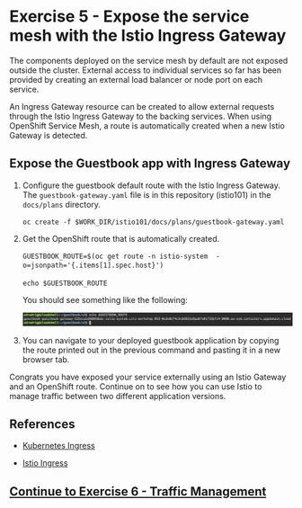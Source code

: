 # Exercise 5 - Expose the service mesh with the Istio Ingress Gateway

The components deployed on the service mesh by default are not exposed outside the cluster. External access to individual services so far has been provided by creating an external load balancer or node port on each service.

An Ingress Gateway resource can be created to allow external requests through the Istio Ingress Gateway to the backing services. When using OpenShift Service Mesh, a route is automatically created when a new Istio Gateway is detected.

## Expose the Guestbook app with Ingress Gateway

1. Configure the guestbook default route with the Istio Ingress Gateway. The `guestbook-gateway.yaml` file is in this repository (istio101) in the `docs/plans` directory.

    ```shell
    oc create -f $WORK_DIR/istio101/docs/plans/guestbook-gateway.yaml
    ```

1. Get the OpenShift route that is automatically created.

    ```shell
    GUESTBOOK_ROUTE=$(oc get route -n istio-system  -o=jsonpath='{.items[1].spec.host}')

    echo $GUESTBOOK_ROUTE
    ```

    You should see something like the following:

    ![route output](../README_images/routeOutput.png)

1. You can navigate to your deployed guestbook application by copying the route printed out in the previous command and pasting it in a new browser tab.

Congrats you have exposed your service externally using an Istio Gateway and an OpenShift route. Continue on to see how you can use Istio to manage traffic between two different application versions.

## References

* [Kubernetes Ingress](https://kubernetes.io/docs/concepts/services-networking/ingress/)

* [Istio Ingress](https://istio.io/latest/docs/tasks/traffic-management/ingress/)


## [Continue to Exercise 6 - Traffic Management](../exercise-6/README.md)
